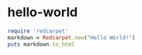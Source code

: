 hello-world
===========



```ruby
require 'redcarpet'
markdown = Redcarpet.new("Hello World!")
puts markdown.to_html
```

